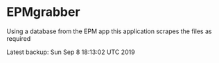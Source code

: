 # EPMgrabber
Using a database from the EPM app this application scrapes the files as required


Latest backup: Sun Sep 8 18:13:02 UTC 2019
